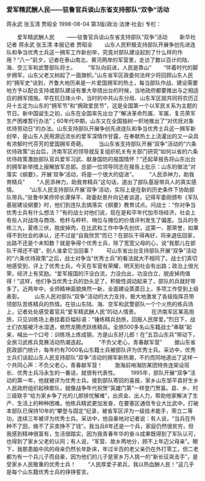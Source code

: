 ### 爱军精武酬人民——驻鲁官兵谈山东省支持部队“双争”活动
蒋永武  张玉清  贾昭全
1998-08-04
第3版(政治·法律·社会)
专栏：

　　爱军精武酬人民
　　——驻鲁官兵谈山东省支持部队“双争”活动
　　新华社记者  蒋永武  张玉清  本报记者  贾昭全
　　山东人民积极支持部队开展争创先进连队和争当优秀士兵这一拥军工作新创举，究竟对部队建设起到了什么样的作用？“八一”前夕，记者在泰山南北、黄河两岸的军营里，走访了数以百计的陆、海、空三军和武警部队将士。
　　“军队向前进，人民是靠山”
　　“伴着时代的脚步拥军，山东父老又树起了一面旗帜。”山东省军区政委何法祥少将回顾山东人民的“拥军史”谈到，齐鲁大地历来是一片爱国拥军的热土，每当部队作战、建设需要地方予以配合支持或部队建设有重大举措出台的时候，当地政府都要推出与之相适应的拥军措施。早在抗日烽火中，当时的中共山东分局、山东军区就共同将农历正月十五定为山东的“拥军节”和“拥政爱民节”，这是全国第一个以军民关系为主题的节日。新中国诞生之初，山东在全国率先出台了“解决革命烈属、军属、复员荣军生产困难暂行办法”；60年代中期，山东又在全国独树一帜地推出了“对优抚对象优待劳动日”的办法。山东支持部队开展争创先进连队和争当优秀士兵这一拥军新创举，是山东人民用源远流长的爱军深情作甘露，在奉献热土上浇灌出的又一朵具有浓郁时代芬芳的爱国拥军奇葩。
　　当山东省支持部队开展“双争”活动的“六条优待政策”出台后，济南军区的领导就反复组织机关有关部门研究“如何以省的六条优待政策激励部队官兵爱军习武、献身国防的报国情怀？”还起草报告将山东出台的拥军新举措上报解放军总部。总部一位领导同志在报告上批示：山东的做法“对落实《纲要》，开展‘双争’活动，将是一个很大的促进”。
　　“人民添神力，助我育精兵”
　　“人民添神力，助我育精兵”这句话，道出了部队基层带兵人的真实感情。
　　“山东人民支持部队开展‘双争’活动，实际上是在新的历史条件下协助部队带兵。”驻鲁中某师师长谭保平、政委赵景升向记者谈道，记得军委刚颁布《军队基层建设纲要》时，他们到连队去搞落实《纲要》教育试点。问战士：“你对争当优秀士兵有什么想法？”有的战士对他们说，现在是和平年代加市场经济，社会上有些人对战场与商场、枪杆与秤杆、哨位与摊位的价值评判发生了偏差。当兵的冬练三九，夏练三伏，脱皮掉肉，在比武和工作中争先创优，这第一、那荣誉，如果得不到社会的承认，还不过是“自我欣赏”而已？在部队干得再好，将来退伍回家，出路不还是个未知数？就是争得个优秀士兵，除了宽宽父母的心，说“我那儿在部队干得还不错”，别人谁拿它当回事？
　　可山东省出台支持部队开展“双争”活动的“六条优待政策”之后，战士对争当“优秀士兵”的看法就大不相同了。战士们真切地感受到，评上了优秀士兵，今天在军营有荣耀，明天到社会有出路；政治上很光荣，经济上有奖励。“爱军报国的汗没白流，力没白出，功没白立，脱皮掉肉值得！”这样，他们争当优秀士兵的劲头足了，积极性调动起来了，部队的兵就好带多了。近两年中，全师精神面貌焕然一新，全面建设蒸蒸日上，多项工作受到上级表彰。
　　山东人民对部队“双争”活动的大力支持，极大地激发了各级指挥员带领部队苦练精兵的热情。在驻山东陆、海、空军和武警部队一个个火热的练兵场上，记者处处感受着官兵“爱军精武酬人民”的动人情景。
　　在济南军区某高炮旅，只见训练场上悬挂着巨幅标语：“锤练精兵劲旅，回报人民厚爱。”烈日下，战士们衣服被汗水湿透，依然龙腾虎跃练精兵。全旅500多名山东籍战士“串联”起来，喊出一个口号：训练场上炼成钢，方是山东好儿郎！在“五百山东兵”带动下，全旅习武练兵竞赛活动热潮迭起。
　　“不负父老心，青春献军营”
　　据山东省民政部门统计，每年约有7000名山东籍士兵被部队评为优秀士兵。采访中，优秀士兵们谈起山东人民支持部队“双争”活动的拥军新热潮，不约而同地道出了这样一个共同心声：不负父老心，青春献军营！
　　渤海前哨海防某团特务连架设班长、优秀士兵冯永生的一番话，就很有代表性。
　　1995年，部队开展“双争”活动的第一年，他就被评为优秀士兵。接到部队寄回的喜报，家乡山东邹平县好生乡人民政府组织起秧歌队，就像战争年代祝贺“英雄门第”一样登门贺喜。县、乡、村三级联手“给为家乡争了光的儿郎排忧解难”，出资金、出人力，帮助他家解决了生产、生活上的种种困难。他练兵精武更加发奋，在要塞区通信专业大比武中，打破本部队已保持10年的“攀登与固定”纪录，被省军区评为一级技术能手，荣立二等功，连续三年被评为优秀士兵。采访中，他自豪地对记者说：有人说，“当兵在外种不了田，做不了买卖挣不了钱”。我当兵6年还是一个兵，家庭仍然很贫穷，但我感到精神很富有，生活很踏实，因为我青春年华的奋斗成果既得到了军队认可，也得到了家乡父老的认同；有人说，“军营、故乡两地分，顾不上年迈父母亲”。眼下，我那患脑中风的母亲仍然长年卧床，年过半百的老父亲仍在外打零工，但二老都为有一个兵儿子而自豪，因为他们的儿子是家乡万人挑一的“新长征突击手”，是受家乡人民敬重的优秀士兵！
　　“人民厚爱子弟兵，我以热血酬人民！”这几乎是每个山东籍优秀士兵的铮铮誓言。
